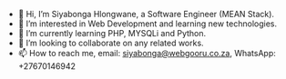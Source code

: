 - 👋 Hi, I’m Siyabonga Hlongwane, a Software Engineer (MEAN Stack).
- 👀 I’m interested in Web Development and learning new technologies.
- 🌱 I’m currently learning PHP, MYSQLi and Python.
- 💞️ I’m looking to collaborate on any related works.
- 📫 How to reach me, email: siyabonga@webgooru.co.za, WhatsApp: +27670146942

<!---
siyabongahlongwane/siyabongahlongwane is a ✨ special ✨ repository because its `README.md` (this file) appears on your GitHub profile.
You can click the Preview link to take a look at your changes.
--->
